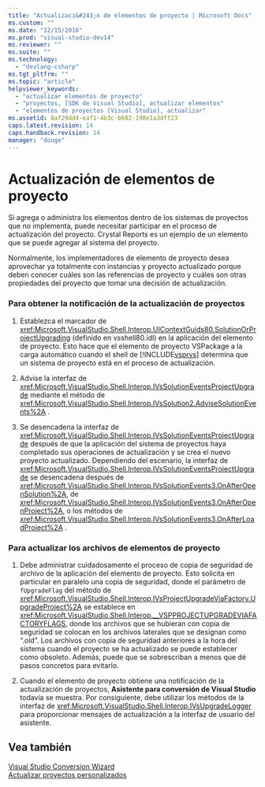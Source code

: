 ```yaml
---
title: "Actualizaci&#243;n de elementos de proyecto | Microsoft Docs"
ms.custom: ""
ms.date: "12/15/2016"
ms.prod: "visual-studio-dev14"
ms.reviewer: ""
ms.suite: ""
ms.technology: 
  - "devlang-csharp"
ms.tgt_pltfrm: ""
ms.topic: "article"
helpviewer_keywords: 
  - "actualizar elementos de proyecto"
  - "proyectos, [SDK de Visual Studio], actualizar elementos"
  - "elementos de proyectos [Visual Studio], actualizar"
ms.assetid: 8af29dd4-eaf1-4b3c-b602-198e1a3dff23
caps.latest.revision: 14
caps.handback.revision: 14
manager: "douge"
---
```

# Actualizaci&#243;n de elementos de proyecto
Si agrega o administra los elementos dentro de los sistemas de proyectos que no implementa, puede necesitar participar en el proceso de actualización del proyecto.  Crystal Reports es un ejemplo de un elemento que se puede agregar al sistema del proyecto.  
  
 Normalmente, los implementadores de elemento de proyecto desea aprovechar ya totalmente con instancias y proyecto actualizado porque deben conocer cuáles son las referencias de proyecto y cuáles son otras propiedades del proyecto que tomar una decisión de actualización.  
  
### Para obtener la notificación de la actualización de proyectos  
  
1.  Establezca el marcador de <xref:Microsoft.VisualStudio.Shell.Interop.UIContextGuids80.SolutionOrProjectUpgrading> \(definido en vsshell80.idl\) en la aplicación del elemento de proyecto.  Esto hace que el elemento de proyecto VSPackage a la carga automático cuando el shell de [!INCLUDE[vsprvs](../assembler/masm/includes/vsprvs_md.md)] determina que un sistema de proyecto está en el proceso de actualización.  
  
2.  Advise la interfaz de <xref:Microsoft.VisualStudio.Shell.Interop.IVsSolutionEventsProjectUpgrade> mediante el método de <xref:Microsoft.VisualStudio.Shell.Interop.IVsSolution2.AdviseSolutionEvents%2A> .  
  
3.  Se desencadena la interfaz de <xref:Microsoft.VisualStudio.Shell.Interop.IVsSolutionEventsProjectUpgrade> después de que la aplicación del sistema de proyectos haya completado sus operaciones de actualización y se crea el nuevo proyecto actualizado.  Dependiendo del escenario, la interfaz de <xref:Microsoft.VisualStudio.Shell.Interop.IVsSolutionEventsProjectUpgrade> se desencadena después de <xref:Microsoft.VisualStudio.Shell.Interop.IVsSolutionEvents3.OnAfterOpenSolution%2A>, de <xref:Microsoft.VisualStudio.Shell.Interop.IVsSolutionEvents3.OnAfterOpenProject%2A>, o los métodos de <xref:Microsoft.VisualStudio.Shell.Interop.IVsSolutionEvents3.OnAfterLoadProject%2A> .  
  
### Para actualizar los archivos de elementos de proyecto  
  
1.  Debe administrar cuidadosamente el proceso de copia de seguridad de archivo de la aplicación del elemento de proyecto.  Esto solicita en particular en paralelo una copia de seguridad, donde el parámetro de `fUpgradeFlag` del método de <xref:Microsoft.VisualStudio.Shell.Interop.IVsProjectUpgradeViaFactory.UpgradeProject%2A> se establece en <xref:Microsoft.VisualStudio.Shell.Interop.__VSPPROJECTUPGRADEVIAFACTORYFLAGS>, donde los archivos que se hubieran con copia de seguridad se colocan en los archivos laterales que se designan como “.old”.  Los archivos con copia de seguridad anteriores a la hora del sistema cuando el proyecto se ha actualizado se puede establecer como obsoleto.  Además, puede que se sobrescriban a menos que dé pasos concretos para evitarlo.  
  
2.  Cuando el elemento de proyecto obtiene una notificación de la actualización de proyectos, **Asistente para conversión de Visual Studio** todavía se muestra.  Por consiguiente, debe utilizar los métodos de la interfaz de <xref:Microsoft.VisualStudio.Shell.Interop.IVsUpgradeLogger> para proporcionar mensajes de actualización a la interfaz de usuario del asistente.  
  
## Vea también  
 [Visual Studio Conversion Wizard](http://msdn.microsoft.com/es-es/4acfd30e-c192-4184-a86f-2da5e4c3d83c)   
 [Actualizar proyectos personalizados](../misc/upgrading-custom-projects.md)